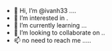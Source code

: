- 👋 Hi, I’m @ivanh33 ....
- 👀 I’m interested in .
- 🌱 I’m currently learning ...
- 💞️ I’m looking to collaborate on ..
- 📫 no need to reach me .....
<!---
ivanh33/ivanh33 is a ✨ special ✨ repository because its `README.md` (this file) appears on your GitHub profile.
You can click the Preview link to take a look at your changes.
--->
